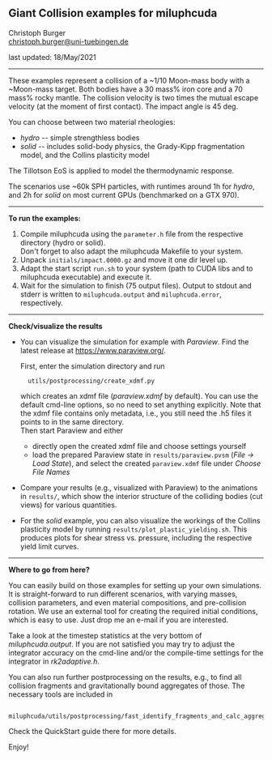 Giant Collision examples for miluphcuda
---------------------------------------

Christoph Burger  
christoph.burger@uni-tuebingen.de

last updated: 18/May/2021

----------------------------------------------------------------------------------


These examples represent a collision of a ~1/10 Moon-mass body with a ~Moon-mass target.
Both bodies have a 30 mass% iron core and a 70 mass% rocky mantle.
The collision velocity is two times the mutual escape velocity (at the moment of first contact).
The impact angle is 45 deg.

You can choose between two material rheologies:

* *hydro* -- simple strengthless bodies
* *solid* -- includes solid-body physics, the Grady-Kipp fragmentation model, and the Collins plasticity model

The Tillotson EoS is applied to model the thermodynamic response.

The scenarios use ~60k SPH particles, with runtimes around 1h for *hydro*,
and 2h for *solid* on most current GPUs (benchmarked on a GTX 970).

----------------------------------------------------------------------------------


**To run the examples:**

1. Compile miluphcuda using the `parameter.h` file from the respective directory (hydro or solid).  
   Don't forget to also adapt the miluphcuda Makefile to your system.
2. Unpack `initials/impact.0000.gz` and move it one dir level up.
3. Adapt the start script `run.sh` to your system (path to CUDA libs and to miluphcuda executable) and execute it.
4. Wait for the simulation to finish (75 output files).
   Output to stdout and stderr is written to `miluphcuda.output` and `miluphcuda.error`, respectively.

----------------------------------------------------------------------------------


**Check/visualize the results**

* You can visualize the simulation for example with *Paraview*. Find the latest release at https://www.paraview.org/.  
  
  First, enter the simulation directory and run

        utils/postprocessing/create_xdmf.py
  which creates an xdmf file (*paraview.xdmf* by default). You can use the default cmd-line options, so no need to
  set anything explicitly. Note that the xdmf file contains only metadata, i.e., you still need the .h5 files it
  points to in the same directory.  
  Then start Paraview and either

    * directly open the created xdmf file and choose settings yourself
    * load the prepared Paraview state in `results/paraview.pvsm` (*File -> Load State*), and select
      the created `paraview.xdmf` file under *Choose File Names*

* Compare your results (e.g., visualized with Paraview) to the animations in `results/`, which
  show the interior structure of the colliding bodies (cut views) for various quantities.

* For the *solid* example, you can also visualize the workings of the Collins plasticity model by
  running `results/plot_plastic_yielding.sh`. This produces plots for shear stress vs. pressure,
  including the respective yield limit curves.

----------------------------------------------------------------------------------


**Where to go from here?**

You can easily build on those examples for setting up your own simulations. It is straight-forward to run different scenarios,
with varying masses, collision parameters, and even material compositions, and pre-collision rotation. We use an external
tool for creating the required initial conditions, which is easy to use. Just drop me an e-mail if you are interested.

Take a look at the timestep statistics at the very bottom of *miluphcuda.output*. If you are not satisfied you may try
to adjust the integrator accuracy on the cmd-line and/or the compile-time settings for the integrator in *rk2adaptive.h*.

You can also run further postprocessing on the results, e.g., to find all collision fragments and
gravitationally bound aggregates of those. The necessary tools are included in

        miluphcuda/utils/postprocessing/fast_identify_fragments_and_calc_aggregates/

Check the QuickStart guide there for more details.

Enjoy!

